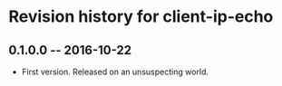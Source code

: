 # Revision history for client-ip-echo

## 0.1.0.0  -- 2016-10-22

* First version. Released on an unsuspecting world.
